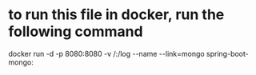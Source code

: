 # to run this file in docker, run the following command

docker run -d -p 8080:8080 -v /<your own director>:/log --name <YourApplicationName> --link=mongo spring-boot-mongo:<imageversion>
